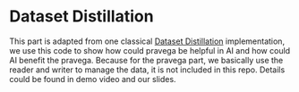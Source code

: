 # Dataset Distillation

This part is adapted from one classical [Dataset Distillation](https://ssnl.github.io/dataset_distillation) implementation, we use this code to show how could pravega be helpful in AI and how could AI benefit the pravega. Because for the pravega part, we basically use the reader and writer to manage the data, it is not included in this repo. Details could be found in demo video and our slides.
